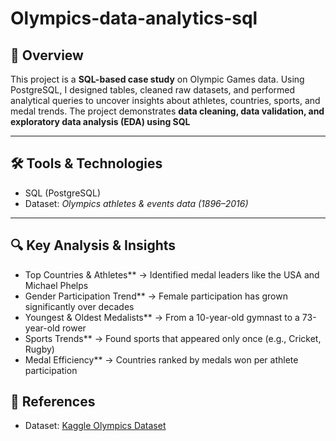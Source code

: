 # Olympics-data-analytics-sql

## 📌 Overview

This project is a **SQL-based case study** on Olympic Games data. Using PostgreSQL, I designed tables, cleaned raw datasets, and performed analytical queries to uncover insights about athletes, countries, sports, and medal trends.
The project demonstrates **data cleaning, data validation, and exploratory data analysis (EDA) using SQL** 

---

## 🛠️ Tools & Technologies

* SQL (PostgreSQL)
* Dataset: *Olympics athletes & events data (1896–2016)*

---

## 🔍 Key Analysis & Insights

* Top Countries & Athletes** → Identified medal leaders like the USA and Michael Phelps
* Gender Participation Trend** → Female participation has grown significantly over decades
* Youngest & Oldest Medalists** → From a 10-year-old gymnast to a 73-year-old rower
* Sports Trends** → Found sports that appeared only once (e.g., Cricket, Rugby)
* Medal Efficiency** → Countries ranked by medals won per athlete participation


## 📎 References

* Dataset: [Kaggle Olympics Dataset](https://www.kaggle.com/heesoo37/120-years-of-olympic-history-athletes-and-results)
